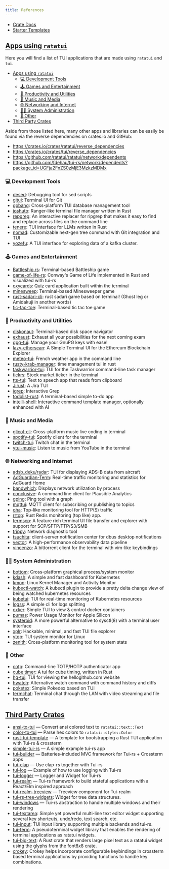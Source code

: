 ```yaml
---
title: References
---
```


- [Crate Docs](https://docs.rs/ratatui/latest/ratatui/)
- [Starter Templates](https://github.com/ratatui/templates)

## [Apps using `ratatui`](https://github.com/ratatui/ratatui/wiki/Apps-using-Ratatui)

Here you will find a list of TUI applications that are made using `ratatui` and `tui`.

- [Apps using `ratatui`](#apps-using-ratatui)
  - [💻 Development Tools](#-development-tools)
  - [🕹️ Games and Entertainment](#️-games-and-entertainment)
  - [🚀 Productivity and Utilities](#-productivity-and-utilities)
  - [🎼 Music and Media](#-music-and-media)
  - [🌐 Networking and Internet](#-networking-and-internet)
  - [👨‍💻 System Administration](#-system-administration)
  - [🌌 Other](#-other)
- [Third Party Crates](#third-party-crates)

Aside from those listed here, many other apps and libraries can be easily be found via the reverse
dependencies on crates.io and GitHub:

- <https://crates.io/crates/ratatui/reverse_dependencies>
- <https://crates.io/crates/tui/reverse_dependencies>
- <https://github.com/ratatui/ratatui/network/dependents>
- <https://github.com/fdehau/tui-rs/network/dependents?package_id=UGFja2FnZS0zMjE3MzkzMDMx>

### 💻 Development Tools

- [desed](https://github.com/SoptikHa2/desed): Debugging tool for sed scripts
- [gitui](https://github.com/extrawurst/gitui): Terminal UI for Git
- [gobang](https://github.com/TaKO8Ki/gobang): Cross-platform TUI database management tool
- [joshuto](https://github.com/kamiyaa/joshuto): Ranger-like terminal file manager written in Rust
- [repgrep](https://github.com/acheronfail/repgrep): An interactive replacer for ripgrep that makes
  it easy to find and replace across files on the command line
- [tenere](https://github.com/pythops/tenere): TUI interface for LLMs written in Rust
- [nomad](https://github.com/JosephLai241/nomad): Customizable next-gen tree command with Git
  integration and TUI
- [yozefu](https://github.com/MAIF/yozefu): A TUI interface for exploring data of a kafka cluster.

### 🕹️ Games and Entertainment

- [Battleship.rs](https://github.com/deepu105/battleship-rs): Terminal-based Battleship game
- [game-of-life-rs](https://github.com/kachark/game-of-life-rs): Conway's Game of Life implemented
  in Rust and visualized with tui-rs
- [oxycards](https://github.com/BrookJeynes/oxycards): Quiz card application built within the
  terminal
- [minesweep](https://github.com/cpcloud/minesweep-rs): Terminal-based Minesweeper game
- [rust-sadari-cli](https://github.com/24seconds/rust-sadari-cli): rust sadari game based on
  terminal! (Ghost leg or Amidakuji in another words)
- [tic-tac-toe](https://github.com/thomas-mauran/tic-tac-toe): Terminal-based tic tac toe game

### 🚀 Productivity and Utilities

- [diskonaut](https://github.com/imsnif/diskonaut): Terminal-based disk space navigator
- [exhaust](https://github.com/heyrict/exhaust): Exhaust all your possibilities for the next coming
  exam
- [gpg-tui](https://github.com/orhun/gpg-tui): Manage your GnuPG keys with ease!
- [lazy-etherscan](https://github.com/woxjro/lazy-etherscan): A Simple Terminal UI for the Ethereum
  Blockchain Explorer
- [meteo-tui](https://github.com/16arpi/meteo-tui): French weather app in the command line
- [rusty-krab-manager](https://github.com/aryakaul/rusty-krab-manager): time management tui in rust
- [taskwarrior-tui](https://github.com/kdheepak/taskwarrior-tui): TUI for the Taskwarrior
  command-line task manager
- [tickrs](https://github.com/tarkah/tickrs): Stock market ticker in the terminal
- [tts-tui](https://github.com/lesleyrs/tts-tui): Text to speech app that reads from clipboard
- [Jirust](https://github.com/moali87/jirust): A Jira TUI
- [igrep](https://github.com/konradsz/igrep): Interactive Grep
- [todolist-rust](https://github.com/ebubekirgungor/todolist-rust): A terminal-based simple to-do
  app
- [intelli-shell](https://github.com/lasantosr/intelli-shell): Interactive command template manager,
  optionally enhanced with AI

### 🎼 Music and Media

- [glicol-cli](https://github.com/glicol/glicol-cli): Cross-platform music live coding in terminal
- [spotify-tui](https://github.com/Rigellute/spotify-tui): Spotify client for the terminal
- [twitch-tui](https://github.com/Xithrius/twitch-tui): Twitch chat in the terminal
- [ytui-music](https://github.com/sudipghimire533/ytui-music): Listen to music from YouTube in the
  terminal

### 🌐 Networking and Internet

- [adsb_deku/radar](https://github.com/wcampbell0x2a/adsb_deku#radar-tui): TUI for displaying ADS-B
  data from aircraft
- [AdGuardian-Term](https://github.com/Lissy93/AdGuardian-Term): Real-time traffic monitoring and
  statistics for AdGuard Home
- [bandwhich](https://github.com/imsnif/bandwhich): Displays network utilization by process
- [conclusive](https://github.com/mrusme/conclusive): A command line client for Plausible Analytics
- [gping](https://github.com/orf/gping/): Ping tool with a graph
- [mqttui](https://github.com/EdJoPaTo/mqttui): MQTT client for subscribing or publishing to topics
- [oha](https://github.com/hatoo/oha): Top-like monitoring tool for HTTP(S) traffic
- [rrtop](https://github.com/wojciech-zurek/rrtop): Rust Redis monitoring (top like) app.
- [termscp](https://github.com/veeso/termscp): A feature rich terminal UI file transfer and explorer
  with support for SCP/SFTP/FTP/S3/SMB
- [trippy](https://github.com/fujiapple852/trippy): Network diagnostic tool
- [tsuchita](https://github.com/kamiyaa/tsuchita): client-server notification center for dbus
  desktop notifications
- [vector](https://github.com/vectordotdev/vector): A high-performance observability data pipeline
- [vincenzo](https://github.com/gabrieldemian/vincenzo): A bittorrent client for the terminal with
  vim-like keybindings

### 👨‍💻 System Administration

- [bottom](https://github.com/ClementTsang/bottom): Cross-platform graphical process/system monitor
- [kdash](https://github.com/kdash-rs/kdash): A simple and fast dashboard for Kubernetes
- [kmon](https://github.com/orhun/kmon): Linux Kernel Manager and Activity Monitor
- [kubectl-watch](https://github.com/imuxin/kubectl-watch): A kubectl plugin to provide a pretty
  delta change view of being watched kubernetes resources
- [kubetui](https://github.com/sarub0b0/kubetui): TUI for real-time monitoring of Kubernetes
  resources
- [logss](https://github.com/todoesverso/logss): A simple cli for logs splitting
- [oxker](https://github.com/mrjackwills/oxker): Simple TUI to view & control docker containers
- [pumas](https://github.com/graelo/pumas): Power Usage Monitor for Apple Silicon
- [systeroid](https://github.com/orhun/systeroid): A more powerful alternative to sysctl(8) with a
  terminal user interface
- [xplr](https://github.com/sayanarijit/xplr): Hackable, minimal, and fast TUI file explorer
- [ytop](https://github.com/cjbassi/ytop): TUI system monitor for Linux
- [zenith](https://github.com/bvaisvil/zenith): Cross-platform monitoring tool for system stats

### 🌌 Other

- [cotp](https://github.com/replydev/cotp): Command-line TOTP/HOTP authenticator app
- [cube timer](https://github.com/paarthmadan/cube): A tui for cube timing, written in Rust
- [hg-tui](https://github.com/kaixinbaba/hg-tui): TUI for viewing the hellogithub.com website
- [hwatch](https://github.com/blacknon/hwatch): Alternative watch command with command history and
  diffs
- [poketex](https://github.com/ckaznable/poketex): Simple Pokedex based on TUI
- [termchat](https://github.com/lemunozm/termchat): Terminal chat through the LAN with video
  streaming and file transfer

## [Third Party Crates](https://github.com/ratatui/ratatui#third-party-libraries-bootstrapping-templates-and-widgets)

- [ansi-to-tui](https://github.com/uttarayan21/ansi-to-tui) — Convert ansi colored text to
  `ratatui::text::Text`
- [color-to-tui](https://github.com/uttarayan21/color-to-tui) — Parse hex colors to
  `ratatui::style::Color`
- [rust-tui-template](https://github.com/ratatui/rust-tui-template) — A template for bootstrapping a
  Rust TUI application with Tui-rs & crossterm
- [simple-tui-rs](https://github.com/pmsanford/simple-tui-rs) — A simple example tui-rs app
- [tui-builder](https://github.com/jkelleyrtp/tui-builder) — Batteries-included MVC framework for
  Tui-rs + Crossterm apps
- [tui-clap](https://github.com/kegesch/tui-clap-rs) — Use clap-rs together with Tui-rs
- [tui-log](https://github.com/kegesch/tui-log-rs) — Example of how to use logging with Tui-rs
- [tui-logger](https://github.com/gin66/tui-logger) — Logger and Widget for Tui-rs
- [tui-realm](https://github.com/veeso/tui-realm) — Tui-rs framework to build stateful applications
  with a React/Elm inspired approach
- [tui-realm-treeview](https://github.com/veeso/tui-realm-treeview) — Treeview component for
  Tui-realm
- [tui-rs-tree-widgets](https://github.com/EdJoPaTo/tui-rs-tree-widget): Widget for tree data
  structures.
- [tui-windows](https://github.com/markatk/tui-windows-rs) — Tui-rs abstraction to handle multiple
  windows and their rendering
- [tui-textarea](https://github.com/rhysd/tui-textarea): Simple yet powerful multi-line text editor
  widget supporting several key shortcuts, undo/redo, text search, etc.
- [tui-input](https://github.com/sayanarijit/tui-input): TUI input library supporting multiple
  backends and tui-rs.
- [tui-term](https://github.com/a-kenji/tui-term): A pseudoterminal widget library that enables the
  rendering of terminal applications as ratatui widgets.
- [tui-big-text](https://github.com/joshka/tui-big-text): A Rust crate that renders large pixel text
  as a ratatui widget using the glyphs from the font8x8 crate.
- [crokey](https://github.com/Canop/crokey/): Crokey helps incorporate configurable keybindings in
  crossterm based terminal applications by providing functions to handle key combinations.
